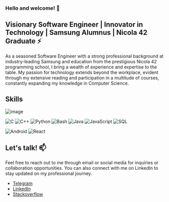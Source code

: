 
### Hello and welcome! 👋

## Visionary Software Engineer | Innovator in Technology | Samsung Alumnus | Nicola 42 Graduate ⚡

As a seasoned Software Engineer with a strong professional background at industry-leading Samsung and education from the prestigious Nicola 42 programming school, I bring a wealth of experience and expertise to the table. My passion for technology extends beyond the workplace, evident through my extensive reading and participation in a multitude of courses, constantly expanding my knowledge in Computer Science.

## Skills

![image](https://github.com/FrenkenFlores/FrenkenFlores/assets/64427116/2cf074ff-4adb-4a78-8273-0f2daa1cb0ce)


![C](https://img.shields.io/badge/C-A8B9CC?logo=c&logoColor=white&style=for-the-badge)
![C++](https://img.shields.io/badge/C++-00599C?logo=cplusplus&logoColor=white&style=for-the-badge)
![Python](https://img.shields.io/badge/Python-3776AB?logo=python&logoColor=white&style=for-the-badge)
![Bash](https://img.shields.io/badge/Bash-4EAA25?logo=gnubash&logoColor=white&style=for-the-badge)
![Java](https://img.shields.io/badge/Java-F8981D?logo=java&logoColor=white&style=for-the-badge)
![JavaScript](https://img.shields.io/badge/JavaScript-F7DF1E?logo=javascript&logoColor=black&style=for-the-badge)
![SQL](https://img.shields.io/badge/Sql-F0FF1E?logo=sql&logoColor=black&style=for-the-badge)

![Android](https://img.shields.io/badge/Android-3DDC84?logo=android&logoColor=white&style=for-the-badge)
![React](https://img.shields.io/badge/React-61DAFB?logo=react&logoColor=black&style=for-the-badge)




## Let's talk! 📫
Feel free to reach out to me through email or social media for inquiries or collaboration opportunities. You can also connect with me on LinkedIn to stay updated on my professional journey.

- [Telegram](https://t.me/s_evloev)
- [LinkedIn](https://www.linkedin.com/in/s-evloev/)
- [Stackoverflow](https://stackoverflow.com/users/13576060/fflores)

<!--
**FrenkenFlores/FrenkenFlores** is a ✨ _special_ ✨ repository because its `README.md` (this file) appears on your GitHub profile.

Here are some ideas to get you started:

- 🔭 I’m currently working on ...
- 🌱 I’m currently learning ...
- 👯 I’m looking to collaborate on ...
- 🤔 I’m looking for help with ...
- 💬 Ask me about ...
- 📫 How to reach me: ...
- 😄 Pronouns: ...
- ⚡ Fun fact: ...
-->


